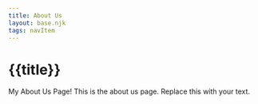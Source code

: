 ```yaml
---
title: About Us
layout: base.njk
tags: navItem
---
```

# {{title}}

My About Us Page!
This is the about us page. Replace this with your text.